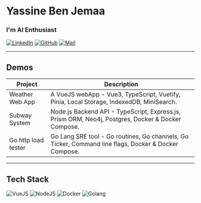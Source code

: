 


# Yassine Ben Jemaa
### I'm **AI Enthusiast**

[![LinkedIn](https://img.shields.io/badge/LinkedIn-Connect-blue)](https://linkedin.com) 
[![GitHub](https://img.shields.io/badge/GitHub-Follow-lightgrey)](https://github.com)
[![Mail](https://img.shields.io/badge/Email-Contact-red)](mailto:example@email.com)

---

## **Demos**

| **Project**            | **Description**                                                                                  |
|-------------------------|-----------------------------------------------------------------------------------------------|
| Weather Web App         | A VueJS webApp - Vue3, TypeScript, Vuetify, Pinia, Local Storage, IndexedDB, MiniSearch.       |
| Subway System           | Node.js Backend API - TypeScript, Express.js, Prism ORM, Neo4j, Postgres, Docker & Docker Compose. |
| Go http load tester     | Go Lang SRE tool - Go routines, Go channels, Go Ticker, Command line flags, Docker & Docker Compose. |

---

## **Tech Stack**
![VueJS](https://img.shields.io/badge/VueJS-4FC08D?style=flat&logo=vue.js&logoColor=white)
![NodeJS](https://img.shields.io/badge/Node.js-339933?style=flat&logo=node.js&logoColor=white)
![Docker](https://img.shields.io/badge/Docker-2496ED?style=flat&logo=docker&logoColor=white)
![Golang](https://img.shields.io/badge/Go-00ADD8?style=flat&logo=go&logoColor=white)

